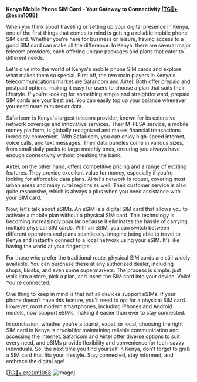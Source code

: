**Kenya Mobile Phone SIM Card - Your Gateway to Connectivity [[TG💪+ @esim1088](https://t.me/s/esim1088)]**

When you think about traveling or setting up your digital presence in Kenya, one of the first things that comes to mind is getting a reliable mobile phone SIM card. Whether you're here for business or leisure, having access to a good SIM card can make all the difference. In Kenya, there are several major telecom providers, each offering unique packages and plans that cater to different needs.

Let's dive into the world of Kenya's mobile phone SIM cards and explore what makes them so special. First off, the two main players in Kenya's telecommunications market are Safaricom and Airtel. Both offer prepaid and postpaid options, making it easy for users to choose a plan that suits their lifestyle. If you're looking for something simple and straightforward, prepaid SIM cards are your best bet. You can easily top up your balance whenever you need more minutes or data.

Safaricom is Kenya's largest telecom provider, known for its extensive network coverage and innovative services. Their M-PESA service, a mobile money platform, is globally recognized and makes financial transactions incredibly convenient. With Safaricom, you can enjoy high-speed internet, voice calls, and text messages. Their data bundles come in various sizes, from small daily packs to large monthly ones, ensuring you always have enough connectivity without breaking the bank.

Airtel, on the other hand, offers competitive pricing and a range of exciting features. They provide excellent value for money, especially if you're looking for affordable data plans. Airtel's network is robust, covering most urban areas and many rural regions as well. Their customer service is also quite responsive, which is always a plus when you need assistance with your SIM card.

Now, let's talk about eSIMs. An eSIM is a digital SIM card that allows you to activate a mobile plan without a physical SIM card. This technology is becoming increasingly popular because it eliminates the hassle of carrying multiple physical SIM cards. With an eSIM, you can switch between different operators and plans seamlessly. Imagine being able to travel to Kenya and instantly connect to a local network using your eSIM. It's like having the world at your fingertips!

For those who prefer the traditional route, physical SIM cards are still widely available. You can purchase these at any authorized dealer, including shops, kiosks, and even some supermarkets. The process is simple: just walk into a store, pick a plan, and insert the SIM card into your device. Voila! You're connected.

One thing to keep in mind is that not all devices support eSIMs. If your phone doesn't have this feature, you'll need to opt for a physical SIM card. However, most modern smartphones, including iPhones and Android models, now support eSIMs, making it easier than ever to stay connected.

In conclusion, whether you're a tourist, expat, or local, choosing the right SIM card in Kenya is crucial for maintaining reliable communication and accessing the internet. Safaricom and Airtel offer diverse options to suit every need, and eSIMs provide flexibility and convenience for tech-savvy individuals. So, the next time you find yourself in Kenya, don't forget to grab a SIM card that fits your lifestyle. Stay connected, stay informed, and embrace the digital age!

[[TG💪+ @esim1088](https://t.me/s/esim1088) ![Image](https://i.postimg.cc/Y0z9fWf4/image.png)]